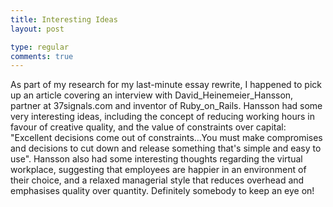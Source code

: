 ```yaml
---
title: Interesting Ideas
layout: post

type: regular
comments: true
---
```


As part of my research for my last-minute essay rewrite, I happened to pick up
an article covering an interview with David_Heinemeier_Hansson, partner at
37signals.com and inventor of Ruby_on_Rails.
Hansson had some very interesting ideas, including the concept of reducing
working hours in favour of creative quality, and the value of constraints over
capital: "Excellent decisions come out of constraints...You must make
compromises and decisions to cut down and release something that's simple and
easy to use".
Hansson also had some interesting thoughts regarding the virtual workplace,
suggesting that employees are happier in an environment of their choice, and a
relaxed managerial style that reduces overhead and emphasises quality over
quantity.
Definitely somebody to keep an eye on!

